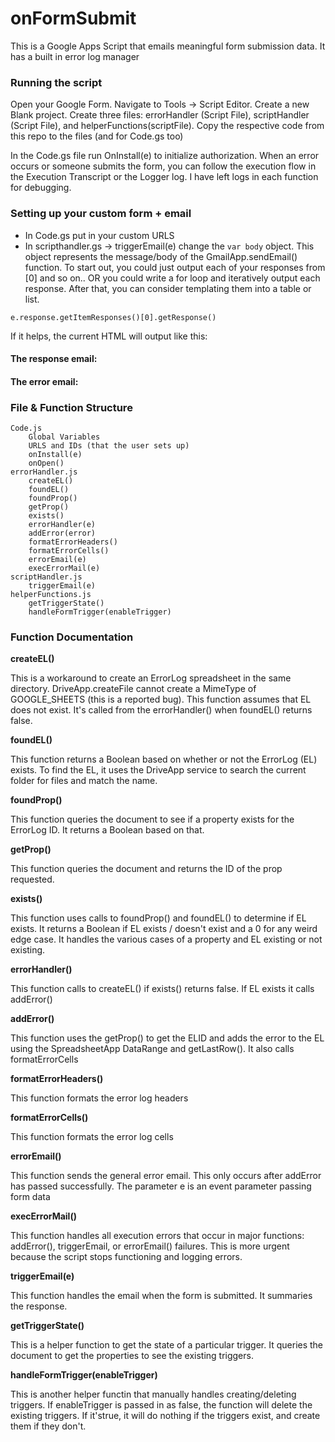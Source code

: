# onFormSubmit
This is a Google Apps Script that emails meaningful form submission data.
It has a built in error log manager

### Running the script
Open your Google Form. Navigate to Tools -> Script Editor. Create a new Blank project.
Create three files: errorHandler (Script File), scriptHandler (Script File), and helperFunctions(scriptFile).
Copy the respective code from this repo to the files (and for Code.gs too)

In the Code.gs file run OnInstall(e) to initialize authorization.
When an error occurs or someone submits the form, you can follow the execution flow in the Execution Transcript or the Logger log. I have left logs in each function for debugging. 

### Setting up your custom form + email 

- In Code.gs put in your custom URLS
- In scripthandler.gs -> triggerEmail(e) change the ``` var body ``` object. This object represents the message/body of the GmailApp.sendEmail() function. To start out, you could just output each of your responses from [0] and so on.. OR you could write a for loop and iteratively output each response. After that, you can consider templating them into a table or list.
```
e.response.getItemResponses()[0].getResponse()
```

If it helps, the current HTML will output like this:
#### The response email:

#### The error email:

### File & Function Structure
```
Code.js
    Global Variables
    URLS and IDs (that the user sets up)
    onInstall(e)
    onOpen()
errorHandler.js
    createEL()
    foundEL()
    foundProp()
    getProp()
    exists()
    errorHandler(e)
    addError(error)
    formatErrorHeaders()
    formatErrorCells()
    errorEmail(e)
    execErrorMail(e)
scriptHandler.js
    triggerEmail(e)
helperFunctions.js
    getTriggerState()
    handleFormTrigger(enableTrigger)
```

### Function Documentation

**createEL()**

This is a workaround to create an ErrorLog spreadsheet in the same directory. DriveApp.createFile cannot create a MimeType of GOOGLE_SHEETS (this is a reported bug). This function assumes that EL does not exist. It's called from the errorHandler() when foundEL() returns false.

**foundEL()**

This function returns a Boolean based on whether or not the ErrorLog (EL) exists. To find the EL, it uses the DriveApp service to search the current folder for files and match the name.

**foundProp()**

This function queries the document to see if a property exists for the ErrorLog ID. It returns a Boolean based on that.

**getProp()**

This function queries the document and returns the ID of the prop requested.

**exists()**

This function uses calls to foundProp() and foundEL() to determine if EL exists. It returns a Boolean if EL exists / doesn't exist and a 0 for any weird edge case. It handles the various cases of a property and EL existing or not existing.

**errorHandler()**

This function calls to createEL() if exists() returns false. If EL exists it calls addError()

**addError()**

This function uses the getProp() to get the ELID and adds the error to the EL using the SpreadsheetApp DataRange and getLastRow(). It also calls formatErrorCells

**formatErrorHeaders()**

This function formats the error log headers

**formatErrorCells()**

This function formats the error log cells

**errorEmail()**

This function sends the general error email. This only occurs after addError has passed successfully. The parameter e is an event parameter passing form data

**execErrorMail()**

This function handles all execution errors that occur in major functions: addError(), triggerEmail, or errorEmail() failures. This is more urgent because the script stops functioning and logging errors.

**triggerEmail(e)**

This function handles the email when the form is submitted. It summaries the response.

**getTriggerState()**

This is a helper function to get the state of a particular trigger. It queries the document to get the properties to see the existing triggers.

**handleFormTrigger(enableTrigger)**

This is another helper functin that manually handles creating/deleting triggers. If enableTrigger is passed in as false, the function will delete the existing triggers. If it'strue, it will do nothing if the triggers exist, and create them if they don't.

